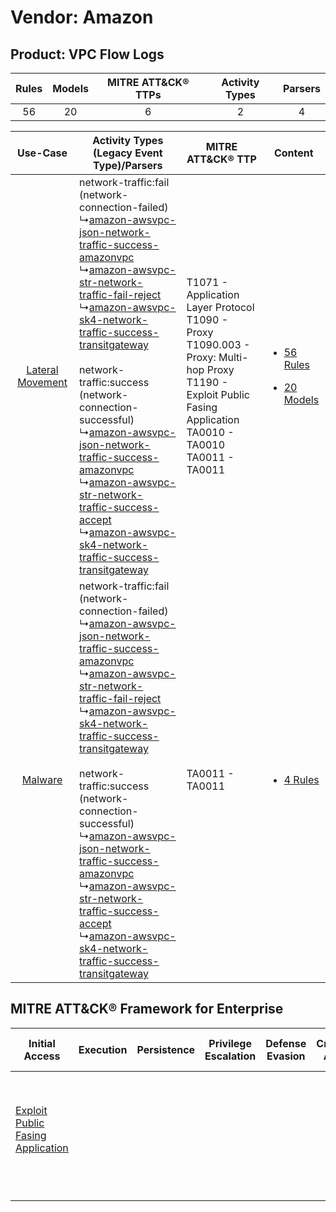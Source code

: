 Vendor: Amazon
==============
Product: VPC Flow Logs
----------------------
| Rules | Models | MITRE ATT&CK® TTPs | Activity Types | Parsers |
|:-----:|:------:|:------------------:|:--------------:|:-------:|
|  56   |   20   |         6          |       2        |    4    |

|    Use-Case    | Activity Types (Legacy Event Type)/Parsers    | MITRE ATT&CK® TTP    | Content    |
|:----:| ---- | ---- | ---- |
| [Lateral Movement](../../../UseCases/uc_lateral_movement.md) |  network-traffic:fail (network-connection-failed)<br> ↳[amazon-awsvpc-json-network-traffic-success-amazonvpc](Ps/pC_amazonawsvpcjsonnetworktrafficsuccessamazonvpc.md)<br> ↳[amazon-awsvpc-str-network-traffic-fail-reject](Ps/pC_amazonawsvpcstrnetworktrafficfailreject.md)<br> ↳[amazon-awsvpc-sk4-network-traffic-success-transitgateway](Ps/pC_amazonawsvpcsk4networktrafficsuccesstransitgateway.md)<br><br> network-traffic:success (network-connection-successful)<br> ↳[amazon-awsvpc-json-network-traffic-success-amazonvpc](Ps/pC_amazonawsvpcjsonnetworktrafficsuccessamazonvpc.md)<br> ↳[amazon-awsvpc-str-network-traffic-success-accept](Ps/pC_amazonawsvpcstrnetworktrafficsuccessaccept.md)<br> ↳[amazon-awsvpc-sk4-network-traffic-success-transitgateway](Ps/pC_amazonawsvpcsk4networktrafficsuccesstransitgateway.md)<br> | T1071 - Application Layer Protocol<br>T1090 - Proxy<br>T1090.003 - Proxy: Multi-hop Proxy<br>T1190 - Exploit Public Fasing Application<br>TA0010 - TA0010<br>TA0011 - TA0011<br> | [<ul><li>56 Rules</li></ul><ul><li>20 Models</li></ul>](RM/r_m_amazon_vpc_flow_logs_Lateral_Movement.md) |
|          [Malware](../../../UseCases/uc_malware.md)          |  network-traffic:fail (network-connection-failed)<br> ↳[amazon-awsvpc-json-network-traffic-success-amazonvpc](Ps/pC_amazonawsvpcjsonnetworktrafficsuccessamazonvpc.md)<br> ↳[amazon-awsvpc-str-network-traffic-fail-reject](Ps/pC_amazonawsvpcstrnetworktrafficfailreject.md)<br> ↳[amazon-awsvpc-sk4-network-traffic-success-transitgateway](Ps/pC_amazonawsvpcsk4networktrafficsuccesstransitgateway.md)<br><br> network-traffic:success (network-connection-successful)<br> ↳[amazon-awsvpc-json-network-traffic-success-amazonvpc](Ps/pC_amazonawsvpcjsonnetworktrafficsuccessamazonvpc.md)<br> ↳[amazon-awsvpc-str-network-traffic-success-accept](Ps/pC_amazonawsvpcstrnetworktrafficsuccessaccept.md)<br> ↳[amazon-awsvpc-sk4-network-traffic-success-transitgateway](Ps/pC_amazonawsvpcsk4networktrafficsuccesstransitgateway.md)<br> | TA0011 - TA0011<br>    | [<ul><li>4 Rules</li></ul>](RM/r_m_amazon_vpc_flow_logs_Malware.md)    |

MITRE ATT&CK® Framework for Enterprise
--------------------------------------
| Initial Access                                                                         | Execution | Persistence | Privilege Escalation | Defense Evasion | Credential Access | Discovery | Lateral Movement | Collection | Command and Control                                                                                                                                                                                                      | Exfiltration | Impact |
| -------------------------------------------------------------------------------------- | --------- | ----------- | -------------------- | --------------- | ----------------- | --------- | ---------------- | ---------- | ------------------------------------------------------------------------------------------------------------------------------------------------------------------------------------------------------------------------ | ------------ | ------ |
| [Exploit Public Fasing Application](https://attack.mitre.org/techniques/T1190)<br><br> |           |             |                      |                 |                   |           |                  |            | [Proxy: Multi-hop Proxy](https://attack.mitre.org/techniques/T1090/003)<br><br>[Application Layer Protocol](https://attack.mitre.org/techniques/T1071)<br><br>[Proxy](https://attack.mitre.org/techniques/T1090)<br><br> |              |        |